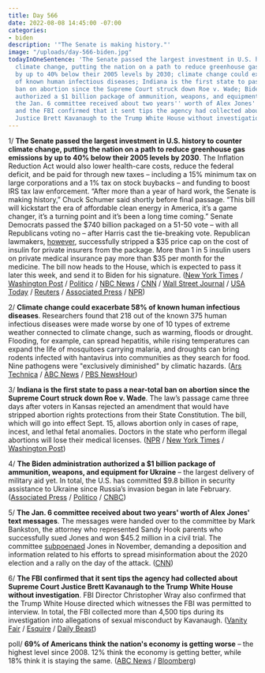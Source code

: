 ```yaml
---
title: Day 566
date: 2022-08-08 14:45:00 -07:00
categories:
- biden
description: '"The Senate is making history."'
image: "/uploads/day-566-biden.jpg"
todayInOneSentence: 'The Senate passed the largest investment in U.S. history to counter
  climate change, putting the nation on a path to reduce greenhouse gas emissions
  by up to 40% below their 2005 levels by 2030; climate change could exacerbate 58%
  of known human infectious diseases; Indiana is the first state to pass a near-total
  ban on abortion since the Supreme Court struck down Roe v. Wade; Biden administration
  authorized a $1 billion package of ammunition, weapons, and equipment for Ukraine;
  the Jan. 6 committee received about two years'' worth of Alex Jones'' text messages;
  and the FBI confirmed that it sent tips the agency had collected about Supreme Court
  Justice Brett Kavanaugh to the Trump White House without investigation. '
---
```


1/ **The Senate passed the largest investment in U.S. history to counter climate change, putting the nation on a path to reduce greenhouse gas emissions by up to 40% below their 2005 levels by 2030**. The Inflation Reduction Act would also lower health-care costs, reduce the federal deficit, and be paid for through new taxes – including a 15% minimum tax on large corporations and a 1% tax on stock buybacks – and funding to boost IRS tax law enforcement. “After more than a year of hard work, the Senate is making history,” Chuck Schumer said shortly before final passage. “This bill will kickstart the era of affordable clean energy in America, it’s a game changer, it’s a turning point and it’s been a long time coming.” Senate Democrats passed the $740 billion packaged on a 51-50 vote – with all Republicans voting no – after Harris cast the tie-breaking vote. Republican lawmakers, [however](https://www.washingtonpost.com/nation/2022/08/07/insulin-cap-budget-congress/), successfully stripped a $35 price cap on the cost of insulin for private insurers from the package. More than 1 in 5 insulin users on private medical insurance pay more than $35 per month for the medicine. The bill now heads to the House, which is expected to pass it later this week, and send it to Biden for his signature. ([New York Times](https://www.nytimes.com/2022/08/07/us/politics/climate-tax-bill-passes-senate.html?smid=url-share) / [Washington Post](https://www.washingtonpost.com/us-policy/2022/08/07/senate-inflation-reduction-act-climate/) / [Politico](https://www.politico.com/news/2022/08/07/democrats-senate-reconciliation-votearama-00050222) / [NBC News](https://www.nbcnews.com/politics/congress/senate-passes-sweeping-climate-health-tax-package-putting-democrats-cu-rcna41653) / [CNN](https://www.cnn.com/2022/08/07/politics/senate-democrats-climate-health-care-bill-vote/) / [Wall Street Journal](https://www.wsj.com/articles/democrats-climate-plan-gets-early-green-light-11659798389?mod=politics_lead_pos4) / [USA Today](https://www.usatoday.com/story/news/politics/2022/08/07/senate-climate-inflation-vote/10238641002/) / [Reuters](https://www.reuters.com/world/us/us-senate-democrats-fend-off-amendments-430-bln-climate-drug-bill-2022-08-07/) / [Associated Press](https://apnews.com/article/senate-climate-tax-deal-vote-dbdb3107c4c5e3e0e5af8a58d56c7bc1?taid=62f01090414f930001ed7a35) / [NPR](https://www.npr.org/2022/08/08/1116246874/senate-delivers-a-major-boost-to-bidens-agenda))

2/ **Climate change could exacerbate 58% of known human infectious diseases**. Researchers found that 218 out of the known 375 human infectious diseases were made worse by one of 10 types of extreme weather connected to climate change, such as warming, floods or drought. Flooding, for example, can spread hepatitis, while rising temperatures can expand the life of mosquitoes carrying malaria, and droughts can bring rodents infected with hantavirus into communities as they search for food. Nine pathogens were "exclusively diminished" by climatic hazards. ([Ars Technica](https://arstechnica.com/science/2022/08/58-of-human-infectious-diseases-can-be-worsened-by-climate-change/) / [ABC News](https://abcnews.go.com/US/climate-change-aggravate-half-human-pathogens-scientists/story?id=88064762) / [PBS NewsHour](https://www.pbs.org/newshour/health/climate-change-hazards-worsen-58-of-infectious-diseases-study-says))

3/ **Indiana is the first state to pass a near-total ban on abortion since the Supreme Court struck down Roe v. Wade**. The law’s passage came three days after voters in Kansas rejected an amendment that would have stripped abortion rights protections from their State Constitution. The bill, which will go into effect Sept. 15, allows abortion only in cases of rape, incest, and lethal fetal anomalies. Doctors in the state who perform illegal abortions will lose their medical licenses. ([NPR](https://www.npr.org/2022/08/06/1116132623/indiana-becomes-1st-state-to-approve-abortion-ban-post-roe) / [New York Times](https://www.nytimes.com/2022/08/05/us/indiana-abortion-vote.html) / [Washington Post](https://www.washingtonpost.com/nation/2022/08/06/indiana-abortion-ban-roe-holcomb/))

4/ **The Biden administration authorized a $1 billion package of ammunition, weapons, and equipment for Ukraine** – the largest delivery of military aid yet. In total, the U.S. has committed $9.8 billion in security assistance to Ukraine since Russia’s invasion began in late February. ([Associated Press](https://apnews.com/article/russia-ukraine-government-and-politics-d0597183948fb1f1eca99a01180e3bc8) / [Politico](https://www.politico.com/news/2022/08/08/largest-military-package-ukraine-00050368) / [CNBC](https://www.cnbc.com/2022/08/08/us-readies-largest-security-package-for-ukraine-bringing-commitment-to-9point8-billion.html))

5/ **The Jan. 6 committee received about two years' worth of Alex Jones' text messages**. The messages were handed over to the committee by Mark Bankston, the attorney who represented Sandy Hook parents who successfully sued Jones and won $45.2 million in a civil trial. The committee [subpoenaed](https://www.npr.org/2022/08/04/1115674589/alex-jones-texts-jan-6-committee) Jones in November, demanding a deposition and information related to his efforts to spread misinformation about the 2020 election and a rally on the day of the attack. ([CNN](https://www.cnn.com/2022/08/08/politics/alex-jones-january-6/index.html))

6/ **The FBI confirmed that it sent tips the agency had collected about Supreme Court Justice Brett Kavanaugh to the Trump White House without investigation**. FBI Director Christopher Wray also confirmed that the Trump White House directed which witnesses the FBI was permitted to interview. In total, the FBI collected more than 4,500 tips during its investigation into allegations of sexual misconduct by Kavanaugh. ([Vanity Fair](https://www.vanityfair.com/news/2022/08/brett-kavanaugh-fbi-investigation#intcid=_vanity-fair-right-rail_95421102-09e7-430c-8717-e426f51556ef_popular4-1) / [Esquire](https://www.esquire.com/news-politics/politics/a40811337/fbi-brett-kavanaugh-tip-line/) / [Daily Beast](https://www.thedailybeast.com/fbi-admits-it-got-4500-tips-on-supreme-court-nominee-brett-kavanaugh-palmed-them-off-to-trump-counsel?ref=scroll)) 

poll/ **69% of Americans think the nation's economy is getting worse** – the highest level since 2008. 12% think the economy is getting better, while 18% think it is staying the same. ([ABC News](https://abcnews.go.com/Politics/sour-views-economy-biden-approval-issues-poll/story?id=88038637) / [Bloomberg](https://www.bloomberg.com/news/articles/2022-08-07/the-most-americans-since-2008-say-economy-is-getting-worse?sref=MIBMEEoj))

